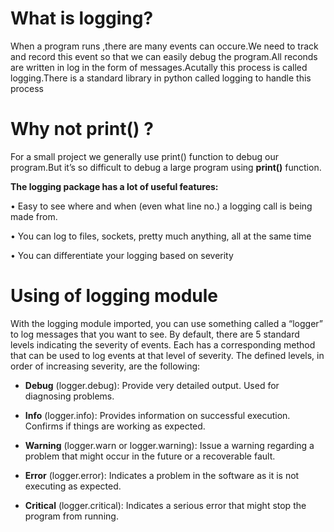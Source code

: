  # **What is logging?**
When a program runs ,there are many events can occure.We need to track and record this event so that we can easily debug the program.All reconds are written in log in the form of messages.Acutally this process is called logging.There is a standard library in python called logging to handle this process

# Why not print() ?
For a small project we generally use print() function to debug our program.But it’s so difficult to debug a large program using **print()** function.

**The logging package has a lot of useful features:**

 •	Easy to see where and when (even what line no.) a logging call is being made from.
 
 •	You can log to files, sockets, pretty much anything, all at the same time
 
 •	You can differentiate your logging based on severity


# Using of logging module 

With the logging module imported, you can use something called a “logger” to log messages that you want to see. By default, there are 5 standard levels indicating the severity of events. Each has a corresponding method that can be used to log events at that level of severity. The defined levels, in order of increasing severity, are the following:

- **Debug** (logger.debug): Provide very detailed output. Used for diagnosing problems.

- **Info** (logger.info): Provides information on successful execution. Confirms if things are working as expected.

- **Warning** (logger.warn or logger.warning): Issue a warning regarding a problem that might occur in the future or a recoverable fault.

- **Error** (logger.error): Indicates a problem in the software as it is not executing as expected.

- **Critical** (logger.critical): Indicates a serious error that might stop the program from running.

